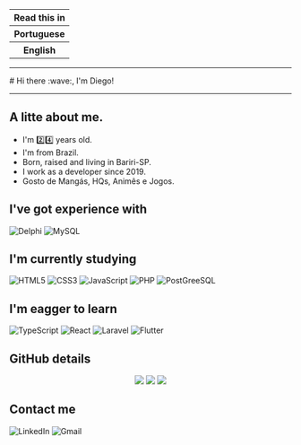 <table>
  <thead>
    <tr>
      <th>Read this in</th>
    </tr>
  </thead>
  <tbody>
    <tr>
      <th><a link="./README.MD">Portuguese</a></th>
    </tr>
    <tr>
      <th><a link="./README.en.md">English</a></th>
    </tr>
  </tbody>
</table>
<hr/>
# Hi there :wave:, I'm Diego!
<hr/>

## A litte about me.
- I'm :two::four: years old.
- I'm from Brazil.
- Born, raised and living in Bariri-SP.
- I work as a developer since 2019.
- Gosto de Mangás, HQs, Animês e Jogos.
## I've got experience with
![Delphi](https://img.shields.io/badge/Delphi-B22222?style=for-the-badge&logo=delphi&logoColor=white) ![MySQL](https://img.shields.io/badge/MySQL-005C84?style=for-the-badge&logo=mysql&logoColor=white)
## I'm currently studying
![HTML5](https://img.shields.io/badge/HTML5-E34F26?style=for-the-badge&logo=html5&logoColor=white) ![CSS3](https://img.shields.io/badge/CSS3-1572B6?style=for-the-badge&logo=css3&logoColor=white) ![JavaScript](https://img.shields.io/badge/JavaScript-323330?style=for-the-badge&logo=javascript&logoColor=F7DF1E-) ![PHP](https://img.shields.io/badge/PHP-777BB4?style=for-the-badge&logo=php&logoColor=white) ![PostGreeSQL](https://img.shields.io/badge/PostgreSQL-316192?style=for-the-badge&logo=postgresql&logoColor=white)
## I'm eagger to learn
![TypeScript](https://img.shields.io/badge/TypeScript-007ACC?style=for-the-badge&logo=typescript&logoColor=white) ![React](https://img.shields.io/badge/React-20232A?style=for-the-badge&logo=react&logoColor=61DAFB) ![Laravel](https://img.shields.io/badge/Laravel-FF2D20?style=for-the-badge&logo=laravel&logoColor=white) ![Flutter](https://img.shields.io/badge/Flutter-02569B?style=for-the-badge&logo=flutter&logoColor=white)
## GitHub details
<div align="center">
<img src="https://github-profile-summary-cards.vercel.app/api/cards/profile-details?username=diegofolieni&theme=vue"/>

<img src="https://github-readme-stats.vercel.app/api/top-langs/?username=diegofolieni"/>

<img src="https://github-readme-stats.vercel.app/api?username=diegofolieni"/>
</div>

## Contact me
![LinkedIn](https://img.shields.io/badge/LinkedIn-0077B5?style=for-the-badge&logo=linkedin&logoColor=white&link=https://www.linkedin.com/in/diego-antonio-folieni-69295615b)
![Gmail](https://img.shields.io/badge/Gmail-D14836?style=for-the-badge&logo=gmail&logoColor=white&mailto=dfoliene@gmail.com)




<!--)
**diegofolieni/diegofolieni** is a ✨ _special_ ✨ repository because its `README.md` (this file) appears on your GitHub profile.

Here are some ideas to get you started:

- 🔭 I’m currently working on ...
- 🌱 I’m currently learning ...
- 👯 I’m looking to collaborate on ...
- 🤔 I’m looking for help with ...
- 💬 Ask me about ...
- 📫 How to reach me: ...
- 😄 Pronouns: ...
- ⚡ Fun fact: ...
-->
